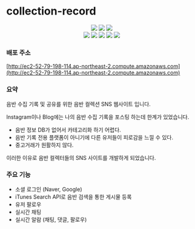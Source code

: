 # collection-record

<div align=center>
  <img src="https://img.shields.io/badge/Java-007396?style=for-the-badge&logo=OpenJDK&logoColor=white"/>
  <img src="https://img.shields.io/badge/spring boot-6DB33F?style=for-the-badge&logo=springboot&logoColor=white"/>
  <img src="https://img.shields.io/badge/spring security-6DB33F?style=for-the-badge&logo=springsecurity&logoColor=white"/>
  <br>
  <img src="https://img.shields.io/badge/thymeleaf-005F0F?style=for-the-badge&logo=thymeleaf&logoColor=white"/>
  <img src="https://img.shields.io/badge/hibernate-59666C?style=for-the-badge&logo=hibernate&logoColor=white"/>
  <img src="https://img.shields.io/badge/socket-003545?style=for-the-badge&logo=socket.io&logoColor=white"/>
  <img src="https://img.shields.io/badge/mariaDB-003545?style=for-the-badge&logo=mariaDB&logoColor=white"/>
  <img src="https://img.shields.io/badge/amazonaws-232F3E?style=for-the-badge&logo=amazonaws&logoColor=white"/>
</div>

### 배포 주소
[http://ec2-52-79-198-114.ap-northeast-2.compute.amazonaws.com](http://ec2-52-79-198-114.ap-northeast-2.compute.amazonaws.com)

### 요약

음반 수집 기록 및 공유를 위한 음반 컬렉션 SNS 웹사이트 입니다.

Instagram이나 Blog에는 나의 음반 수집 기록을 포스팅 하는데 한계가 있었습니다.

* 음반 정보 DB가 없어서 카테고리화 하기 어렵다.
* 음반 기록 전용 플랫폼이 아니기에 다른 유저들이 피로감을 느낄 수 있다.
* 중고거래가 원활하지 않다.

이러한 이유로 음반 컬렉터들의 SNS 사이트를 개발하게 되었습니다.

### 주요 기능

* 소셜 로그인 (Naver, Google)
* iTunes Search API로 음반 검색을 통한 게시물 등록
* 유저 팔로우
* 실시간 채팅
* 실시간 알람 (채팅, 댓글, 팔로우)
